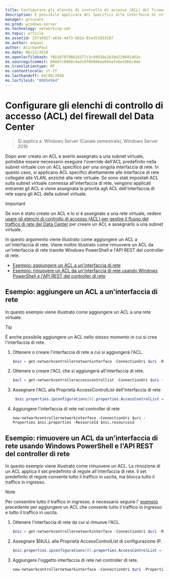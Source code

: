 ```yaml
---
title: Configurare gli elenchi di controllo di accesso (ACL) del firewall del centro dati
description: È possibile applicare ACL specifici alle interfacce di rete.  Se anche gli ACL sono impostati sulla subnet virtuale a cui è connessa l'interfaccia di rete, vengono applicati entrambi gli ACL, ma gli ACL dell'interfaccia di rete vengono classificati in ordine di priorità sopra gli ACL della subnet virtuale.
manager: grcusanz
ms.prod: windows-server
ms.technology: networking-sdn
ms.topic: article
ms.assetid: 25f18927-a63e-44f3-b02a-81ed51933187
ms.author: anpaul
author: AnirbanPaul
ms.date: 08/23/2018
ms.openlocfilehash: f6b1078f88b2d377c3c49934e2b1bd219641d82e
ms.sourcegitcommit: b00d7c8968c4adc8f699dbee694afe6ed36bc9de
ms.translationtype: MT
ms.contentlocale: it-IT
ms.lasthandoff: 04/08/2020
ms.locfileid: "80854564"
---
```

# <a name="configure-datacenter-firewall-access-control-lists-acls"></a>Configurare gli elenchi di controllo di accesso (ACL) del firewall del Data Center

>Si applica a: Windows Server (Canale semestrale), Windows Server 2016

Dopo aver creato un ACL e averlo assegnato a una subnet virtuale, potrebbe essere necessario eseguire l'override dell'ACL predefinito nella subnet virtuale con un ACL specifico per una singola interfaccia di rete.  In questo caso, si applicano ACL specifici direttamente alle interfacce di rete collegate alle VLAN, anziché alla rete virtuale. Se sono stati impostati ACL sulla subnet virtuale connessa all'interfaccia di rete, vengono applicati entrambi gli ACL e viene assegnata la priorità agli ACL dell'interfaccia di rete sopra gli ACL della subnet virtuale.

>[!IMPORTANT]
>Se non è stato creato un ACL e lo si è assegnato a una rete virtuale, vedere [usare gli elenchi di controllo di accesso (ACL) per gestire il flusso del traffico di rete del Data Center](Use-Access-Control-Lists--ACLs--to-Manage-Datacenter-Network-Traffic-Flow.md) per creare un ACL e assegnarlo a una subnet virtuale.  

In questo argomento viene illustrato come aggiungere un ACL a un'interfaccia di rete. Viene inoltre illustrato come rimuovere un ACL da un'interfaccia di rete tramite Windows PowerShell e l'API REST del controller di rete.

- [Esempio: aggiungere un ACL a un'interfaccia di rete](#example-add-an-acl-to-a-network-interface)
- [Esempio: rimuovere un ACL da un'interfaccia di rete usando Windows PowerShell e l'API REST del controller di rete](#example-remove-an-acl-from-a-network-interface-by-using-windows-powershell-and-the-network-controller-rest-api)


## <a name="example-add-an-acl-to-a-network-interface"></a>Esempio: aggiungere un ACL a un'interfaccia di rete
In questo esempio viene illustrato come aggiungere un ACL a una rete virtuale. 

>[!TIP]
>È anche possibile aggiungere un ACL nello stesso momento in cui si crea l'interfaccia di rete.

1. Ottenere o creare l'interfaccia di rete a cui si aggiungerà l'ACL.
 
   ```PowerShell
   $nic = get-networkcontrollernetworkinterface -ConnectionUri $uri -ResourceId "MyVM_Ethernet1"
   ```
 
2. Ottenere o creare l'ACL che si aggiungerà all'interfaccia di rete.
 
   ```PowerShell
   $acl = get-networkcontrolleraccesscontrollist -ConnectionUri $uri -resourceid "AllowAllACL"
   ```
 
3. Assegnare l'ACL alla Proprietà AccessControlList dell'interfaccia di rete
 
   ```PowerShell
    $nic.properties.ipconfigurations[0].properties.AccessControlList = $acl
   ```
 
4. Aggiungere l'interfaccia di rete nel controller di rete
 
   ```
   new-networkcontrollernetworkinterface -ConnectionUri $uri -Properties $nic.properties -ResourceId $nic.resourceid
   ```
 
## <a name="example-remove-an-acl-from-a-network-interface-by-using-windows-powershell-and-the-network-controller-rest-api"></a>Esempio: rimuovere un ACL da un'interfaccia di rete usando Windows PowerShell e l'API REST del controller di rete
In questo esempio viene illustrato come rimuovere un ACL. La rimozione di un ACL applica il set predefinito di regole all'interfaccia di rete. Il set predefinito di regole consente tutto il traffico in uscita, ma blocca tutto il traffico in ingresso.

>[!NOTE]
>Per consentire tutto il traffico in ingresso, è necessario seguire l' [esempio](#example-add-an-acl-to-a-network-interface) precedente per aggiungere un ACL che consente tutto il traffico in ingresso e tutto il traffico in uscita.


1. Ottenere l'interfaccia di rete da cui si rimuove l'ACL.<br>
   ```PowerShell
   $nic = get-networkcontrollernetworkinterface -ConnectionUri $uri -ResourceId "MyVM_Ethernet1"
   ```
 
2. Assegnare $NULL alla Proprietà AccessControlList di configurazione IP.<br>
   ```PowerShell
   $nic.properties.ipconfigurations[0].properties.AccessControlList = $null
   ```
 
3. Aggiungere l'oggetto interfaccia di rete nel controller di rete.<br>
   ```PowerShell
   new-networkcontrollernetworkinterface -ConnectionUri $uri -Properties $nic.properties -ResourceId $nic.resourceid
   ```
